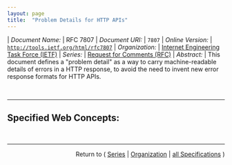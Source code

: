 ```yaml
---
layout: page
title:  "Problem Details for HTTP APIs"
---
```


| *Document Name:* | RFC 7807
| *Document URI:* | `7807`
| *Online Version:* | [`http://tools.ietf.org/html/rfc7807`](http://tools.ietf.org/html/rfc7807)
| *Organization:* | [Internet Engineering Task Force (IETF)](..  "List of specification series by this organization")
| *Series:* | [Request for Comments (RFC)](.  "List of specifications in this series")
| *Abstract:* | This document defines a "problem detail" as a way to carry machine-readable details of errors in a HTTP response, to avoid the need to invent new error response formats for HTTP APIs.

<br/>
<hr/>

## Specified Web Concepts:



<br/>
<hr/>

<p style="text-align: right">Return to ( <a href="./">Series</a> | <a href="../">Organization</a> | <a href="../../">all Specifications</a> )</p>